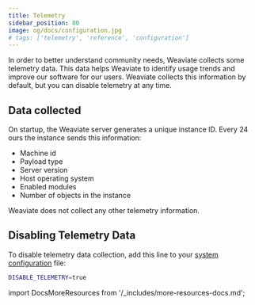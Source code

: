 ```yaml
---
title: Telemetry
sidebar_position: 80
image: og/docs/configuration.jpg
# tags: ['telemetry', 'reference', 'configuration']
---
```


In order to better understand community needs, Weaviate collects some telemetry data. This data helps Weaviate to identify usage trends and improve our software for our users. Weaviate collects this information by default, but you can disable telemetry at any time.

## Data collected

On startup, the Weaviate server generates a unique instance ID. Every 24 ours the instance sends this information:

- Machine id
- Payload type
- Server version
- Host operating system
- Enabled modules
- Number of objects in the instance

Weaviate does not collect any other telemetry information.

## Disabling Telemetry Data

To disable telemetry data collection, add this line to your [system configuration](./env-vars.md) file:

```bash
DISABLE_TELEMETRY=true
```

import DocsMoreResources from '/_includes/more-resources-docs.md';

<DocsMoreResources />
